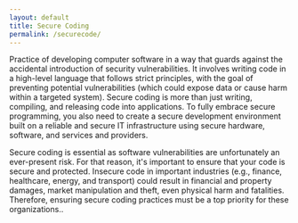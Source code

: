 ```yaml
---
layout: default
title: Secure Coding
permalink: /securecode/
---
```

Practice of developing computer software in a way that guards against the accidental introduction of security vulnerabilities. It involves writing code in a high-level language that follows strict principles, with the goal of preventing potential vulnerabilities (which could expose data or cause harm within a targeted system). Secure coding is more than just writing, compiling, and releasing code into applications. To fully embrace secure programming, you also need to create a secure development environment built on a reliable and secure IT infrastructure using secure hardware, software, and services and providers.

Secure coding is essential as software vulnerabilities are unfortunately an ever-present risk. For that reason, it's important to ensure that your code is secure and protected. Insecure code in important industries (e.g., finance, healthcare, energy, and transport) could result in financial and property damages, market manipulation and theft, even physical harm and fatalities. Therefore, ensuring secure coding practices must be a top priority for these organizations..
